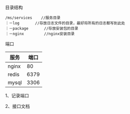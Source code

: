 目录结构

```text
/ms/services	//服务目录
｜－log		//存放日志文件的目录，最好将所有的日志都写到此处
｜－package		//存放安装包的目录
｜－nginx			//nginx安装目录
```



端口

| 服务  | 端口 |
| ----- | ---- |
| nginx | 80   |
| redis | 6379 |
| mysql | 3306 |



1、记录端口

2、接口文档

